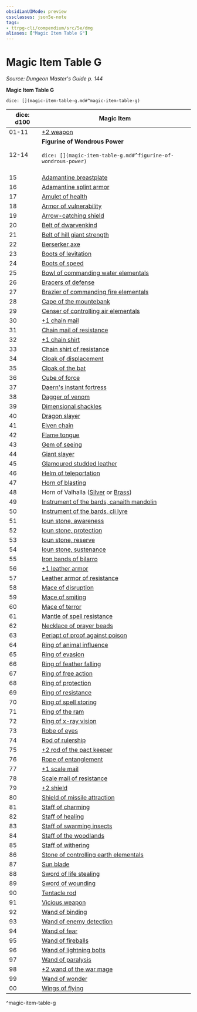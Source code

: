 ```yaml
---
obsidianUIMode: preview
cssclasses: json5e-note
tags:
- ttrpg-cli/compendium/src/5e/dmg
aliases: ["Magic Item Table G"]
---
```

# Magic Item Table G
*Source: Dungeon Master's Guide p. 144* 

**Magic Item Table G**

`dice: [](magic-item-table-g.md#^magic-item-table-g)`

| dice: d100 | Magic Item |
|------------|------------|
| 01-11 | [+2 weapon](Misc%20Files/CLI/compendium/items/2-weapon-xdmg.md) |
| 12-14 | **Figurine of Wondrous Power**<br /><br />`dice: [](magic-item-table-g.md#^figurine-of-wondrous-power)`<br /><br />| dice: d8 | Magic Item |<br />|----------|------------|<br />| 01 | [Figurine of wondrous power, bronze griffon](Misc%20Files/CLI/compendium/items/figurine-of-wondrous-power-bronze-griffon-xdmg.md) |<br />| 02 | [Figurine of wondrous power, ebony fly](Misc%20Files/CLI/compendium/items/figurine-of-wondrous-power-ebony-fly-xdmg.md) |<br />| 03 | [Figurine of wondrous power, golden lions](Misc%20Files/CLI/compendium/items/figurine-of-wondrous-power-golden-lions-xdmg.md) |<br />| 04 | [Figurine of wondrous power, ivory goats](Misc%20Files/CLI/compendium/items/figurine-of-wondrous-power-ivory-goats-xdmg.md) |<br />| 05 | [Figurine of wondrous power, marble elephant](Misc%20Files/CLI/compendium/items/figurine-of-wondrous-power-marble-elephant-xdmg.md) |<br />| 06-07 | [Figurine of wondrous power, onyx dog](Misc%20Files/CLI/compendium/items/figurine-of-wondrous-power-onyx-dog-xdmg.md) |<br />| 08 | [Figurine of wondrous power, serpentine owl](Misc%20Files/CLI/compendium/items/figurine-of-wondrous-power-serpentine-owl-xdmg.md) |<br />^figurine-of-wondrous-power |
| 15 | [Adamantine breastplate](Misc%20Files/CLI/compendium/items/adamantine-armor-xdmg.md) |
| 16 | [Adamantine splint armor](Misc%20Files/CLI/compendium/items/adamantine-armor-xdmg.md) |
| 17 | [Amulet of health](Misc%20Files/CLI/compendium/items/amulet-of-health-xdmg.md) |
| 18 | [Armor of vulnerability](Misc%20Files/CLI/compendium/items/armor-of-vulnerability-xdmg.md) |
| 19 | [Arrow-catching shield](Misc%20Files/CLI/compendium/items/arrow-catching-shield-xdmg.md) |
| 20 | [Belt of dwarvenkind](Misc%20Files/CLI/compendium/items/belt-of-dwarvenkind-xdmg.md) |
| 21 | [Belt of hill giant strength](Misc%20Files/CLI/compendium/items/belt-of-hill-giant-strength-xdmg.md) |
| 22 | [Berserker axe](Misc%20Files/CLI/compendium/items/berserker-axe-xdmg.md) |
| 23 | [Boots of levitation](Misc%20Files/CLI/compendium/items/boots-of-levitation-xdmg.md) |
| 24 | [Boots of speed](Misc%20Files/CLI/compendium/items/boots-of-speed-xdmg.md) |
| 25 | [Bowl of commanding water elementals](Misc%20Files/CLI/compendium/items/bowl-of-commanding-water-elementals-xdmg.md) |
| 26 | [Bracers of defense](Misc%20Files/CLI/compendium/items/bracers-of-defense-xdmg.md) |
| 27 | [Brazier of commanding fire elementals](Misc%20Files/CLI/compendium/items/brazier-of-commanding-fire-elementals-xdmg.md) |
| 28 | [Cape of the mountebank](Misc%20Files/CLI/compendium/items/cape-of-the-mountebank-xdmg.md) |
| 29 | [Censer of controlling air elementals](Misc%20Files/CLI/compendium/items/censer-of-controlling-air-elementals-xdmg.md) |
| 30 | [+1 chain mail](Misc%20Files/CLI/compendium/items/1-armor-xdmg.md) |
| 31 | [Chain mail of resistance](Misc%20Files/CLI/compendium/items/armor-of-resistance-xdmg.md) |
| 32 | [+1 chain shirt](Misc%20Files/CLI/compendium/items/1-armor-xdmg.md) |
| 33 | [Chain shirt of resistance](Misc%20Files/CLI/compendium/items/armor-of-resistance-xdmg.md) |
| 34 | [Cloak of displacement](Misc%20Files/CLI/compendium/items/cloak-of-displacement-xdmg.md) |
| 35 | [Cloak of the bat](Misc%20Files/CLI/compendium/items/cloak-of-the-bat-xdmg.md) |
| 36 | [Cube of force](Misc%20Files/CLI/compendium/items/cube-of-force-xdmg.md) |
| 37 | [Daern's instant fortress](Misc%20Files/CLI/compendium/items/daerns-instant-fortress-xdmg.md) |
| 38 | [Dagger of venom](Misc%20Files/CLI/compendium/items/dagger-of-venom-xdmg.md) |
| 39 | [Dimensional shackles](Misc%20Files/CLI/compendium/items/dimensional-shackles-xdmg.md) |
| 40 | [Dragon slayer](Misc%20Files/CLI/compendium/items/dragon-slayer-xdmg.md) |
| 41 | [Elven chain](Misc%20Files/CLI/compendium/items/elven-chain-xdmg.md) |
| 42 | [Flame tongue](Misc%20Files/CLI/compendium/items/flame-tongue-xdmg.md) |
| 43 | [Gem of seeing](Misc%20Files/CLI/compendium/items/gem-of-seeing-xdmg.md) |
| 44 | [Giant slayer](Misc%20Files/CLI/compendium/items/giant-slayer-xdmg.md) |
| 45 | [Glamoured studded leather](Misc%20Files/CLI/compendium/items/glamoured-studded-leather-xdmg.md) |
| 46 | [Helm of teleportation](Misc%20Files/CLI/compendium/items/helm-of-teleportation-xdmg.md) |
| 47 | [Horn of blasting](Misc%20Files/CLI/compendium/items/horn-of-blasting-xdmg.md) |
| 48 | Horn of Valhalla ([Silver](Misc%20Files/CLI/compendium/items/horn-of-valhalla-silver-xdmg.md) or [Brass](Misc%20Files/CLI/compendium/items/horn-of-valhalla-brass-xdmg.md)) |
| 49 | [Instrument of the bards, canaith mandolin](Misc%20Files/CLI/compendium/items/instrument-of-the-bards-canaith-mandolin-xdmg.md) |
| 50 | [Instrument of the bards, cli lyre](Misc%20Files/CLI/compendium/items/instrument-of-the-bards-cli-lyre-xdmg.md) |
| 51 | [Ioun stone, awareness](Misc%20Files/CLI/compendium/items/ioun-stone-awareness-xdmg.md) |
| 52 | [Ioun stone, protection](Misc%20Files/CLI/compendium/items/ioun-stone-protection-xdmg.md) |
| 53 | [Ioun stone, reserve](Misc%20Files/CLI/compendium/items/ioun-stone-reserve-xdmg.md) |
| 54 | [Ioun stone, sustenance](Misc%20Files/CLI/compendium/items/ioun-stone-sustenance-xdmg.md) |
| 55 | [Iron bands of bilarro](Misc%20Files/CLI/compendium/items/iron-bands-of-bilarro-xdmg.md) |
| 56 | [+1 leather armor](Misc%20Files/CLI/compendium/items/1-armor-xdmg.md) |
| 57 | [Leather armor of resistance](Misc%20Files/CLI/compendium/items/armor-of-resistance-xdmg.md) |
| 58 | [Mace of disruption](Misc%20Files/CLI/compendium/items/mace-of-disruption-xdmg.md) |
| 59 | [Mace of smiting](Misc%20Files/CLI/compendium/items/mace-of-smiting-xdmg.md) |
| 60 | [Mace of terror](Misc%20Files/CLI/compendium/items/mace-of-terror-xdmg.md) |
| 61 | [Mantle of spell resistance](Misc%20Files/CLI/compendium/items/mantle-of-spell-resistance-xdmg.md) |
| 62 | [Necklace of prayer beads](Misc%20Files/CLI/compendium/items/necklace-of-prayer-beads-xdmg.md) |
| 63 | [Periapt of proof against poison](Misc%20Files/CLI/compendium/items/periapt-of-proof-against-poison-xdmg.md) |
| 64 | [Ring of animal influence](Misc%20Files/CLI/compendium/items/ring-of-animal-influence-xdmg.md) |
| 65 | [Ring of evasion](Misc%20Files/CLI/compendium/items/ring-of-evasion-xdmg.md) |
| 66 | [Ring of feather falling](Misc%20Files/CLI/compendium/items/ring-of-feather-falling-xdmg.md) |
| 67 | [Ring of free action](Misc%20Files/CLI/compendium/items/ring-of-free-action-xdmg.md) |
| 68 | [Ring of protection](Misc%20Files/CLI/compendium/items/ring-of-protection-xdmg.md) |
| 69 | [Ring of resistance](Misc%20Files/CLI/compendium/items/ring-of-resistance-xdmg.md) |
| 70 | [Ring of spell storing](Misc%20Files/CLI/compendium/items/ring-of-spell-storing-xdmg.md) |
| 71 | [Ring of the ram](Misc%20Files/CLI/compendium/items/ring-of-the-ram-xdmg.md) |
| 72 | [Ring of x-ray vision](Misc%20Files/CLI/compendium/items/ring-of-x-ray-vision-xdmg.md) |
| 73 | [Robe of eyes](Misc%20Files/CLI/compendium/items/robe-of-eyes-xdmg.md) |
| 74 | [Rod of rulership](Misc%20Files/CLI/compendium/items/rod-of-rulership-xdmg.md) |
| 75 | [+2 rod of the pact keeper](Misc%20Files/CLI/compendium/items/2-rod-of-the-pact-keeper-xdmg.md) |
| 76 | [Rope of entanglement](Misc%20Files/CLI/compendium/items/rope-of-entanglement-xdmg.md) |
| 77 | [+1 scale mail](Misc%20Files/CLI/compendium/items/1-armor-xdmg.md) |
| 78 | [Scale mail of resistance](Misc%20Files/CLI/compendium/items/armor-of-resistance-xdmg.md) |
| 79 | [+2 shield](Misc%20Files/CLI/compendium/items/2-shield-xdmg.md) |
| 80 | [Shield of missile attraction](Misc%20Files/CLI/compendium/items/shield-of-missile-attraction-xdmg.md) |
| 81 | [Staff of charming](Misc%20Files/CLI/compendium/items/staff-of-charming-xdmg.md) |
| 82 | [Staff of healing](Misc%20Files/CLI/compendium/items/staff-of-healing-xdmg.md) |
| 83 | [Staff of swarming insects](Misc%20Files/CLI/compendium/items/staff-of-swarming-insects-xdmg.md) |
| 84 | [Staff of the woodlands](Misc%20Files/CLI/compendium/items/staff-of-the-woodlands-xdmg.md) |
| 85 | [Staff of withering](Misc%20Files/CLI/compendium/items/staff-of-withering-xdmg.md) |
| 86 | [Stone of controlling earth elementals](Misc%20Files/CLI/compendium/items/stone-of-controlling-earth-elementals-xdmg.md) |
| 87 | [Sun blade](Misc%20Files/CLI/compendium/items/sun-blade-xdmg.md) |
| 88 | [Sword of life stealing](Misc%20Files/CLI/compendium/items/sword-of-life-stealing-xdmg.md) |
| 89 | [Sword of wounding](Misc%20Files/CLI/compendium/items/sword-of-wounding-xdmg.md) |
| 90 | [Tentacle rod](Misc%20Files/CLI/compendium/items/tentacle-rod-xdmg.md) |
| 91 | [Vicious weapon](Misc%20Files/CLI/compendium/items/vicious-weapon-xdmg.md) |
| 92 | [Wand of binding](Misc%20Files/CLI/compendium/items/wand-of-binding-xdmg.md) |
| 93 | [Wand of enemy detection](Misc%20Files/CLI/compendium/items/wand-of-enemy-detection-xdmg.md) |
| 94 | [Wand of fear](Misc%20Files/CLI/compendium/items/wand-of-fear-xdmg.md) |
| 95 | [Wand of fireballs](Misc%20Files/CLI/compendium/items/wand-of-fireballs-xdmg.md) |
| 96 | [Wand of lightning bolts](Misc%20Files/CLI/compendium/items/wand-of-lightning-bolts-xdmg.md) |
| 97 | [Wand of paralysis](Misc%20Files/CLI/compendium/items/wand-of-paralysis-xdmg.md) |
| 98 | [+2 wand of the war mage](Misc%20Files/CLI/compendium/items/2-wand-of-the-war-mage-xdmg.md) |
| 99 | [Wand of wonder](Misc%20Files/CLI/compendium/items/wand-of-wonder-xdmg.md) |
| 00 | [Wings of flying](Misc%20Files/CLI/compendium/items/wings-of-flying-xdmg.md) |
^magic-item-table-g